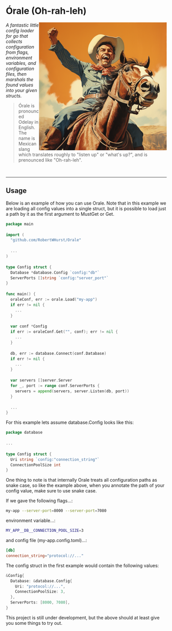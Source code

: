 # Órale (Oh-rah-leh)

<p>
  <img align="right" src="orale.png" width="400" />
</p>

_A fantastic little config loader for go that collects configuration from flags,
environment variables, and configuration files, then marshals the found values
into your given structs._

> Órale is pronounced Odelay in English. The name is Mexican slang which
> translates roughly to "listen up" or "what's up?", and is prenounced like
> "Oh-rah-leh".

<br clear="right" />

---

## Usage

Below is an example of how you can use Orale. Note that in this example we are
loading all config values into a single struct, but it is possible to load
just a path by it as the first argument to MustGet or Get.

```go
package main

import (
  "github.com/RobertWHurst/Orale"

  ...
)

type Config struct {
  Database *database.Config `config:"db"`
  ServerPorts []string `config:"server_port"`
}

func main() {
  oraleConf, err := orale.Load("my-app")
  if err != nil {
    ...
  }

  var conf *Config
  if err := oraleConf.Get("", conf); err != nil {
    ...
  }

  db, err := database.Connect(conf.Database)
  if err != nil {
    ...
  }

  var servers []server.Server
  for _, port := range conf.ServerPorts {
    servers = append(servers, server.Listen(db, port))
  }

  ...
}
```

For this example lets assume database.Config looks like this:

```go
package database

...

type Config struct {
  Uri string `config:"connection_string"`
  ConnectionPoolSize int
}
```

One thing to note is that internally Orale treats all configuration paths as
snake case, so like the example above, when you annotate the path of your
config value, make sure to use snake case.

If we gave the following flags...:

```sh
my-app --server-port=8000 --server-port=7080
```

environment variable...:

```sh
MY_APP__DB__CONNECTION_POOL_SIZE=3
```

and config file (my-app.config.toml)...:

```toml
[db]
connection_string="protocol://..."
```

The config struct in the first example would contain the following values:

```go
&Config{
  Database: &database.Config{
    Uri: "protocol://...",
    ConnectionPoolSize: 3,
  },
  ServerPorts: [8000, 7080],
}
```

This project is still under development, but the above should at least give
you some things to try out.
